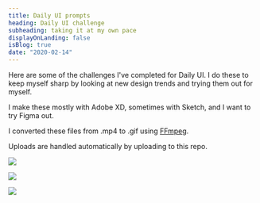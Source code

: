 ```yaml
---
title: Daily UI prompts
heading: Daily UI challenge
subheading: taking it at my own pace
displayOnLanding: false
isBlog: true
date: "2020-02-14"
---
```


Here are some of the challenges I've completed for Daily UI. I do these to keep myself sharp by looking at new design trends and trying them out for myself.

I make these mostly with Adobe XD, sometimes with Sketch, and I want to try Figma out.

I converted these files from .mp4 to .gif using [FFmpeg](https://ffmpeg.org/).

Uploads are handled automatically by uploading to this repo.

![](../../images/dailyui/001.gif)

![](../../images/dailyui/002.gif)

![](../../images/dailyui/003.gif)